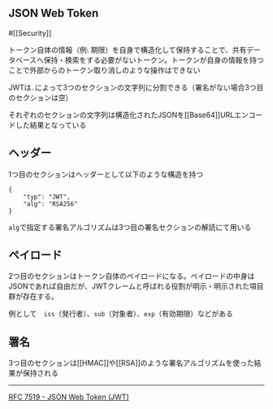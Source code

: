 ## JSON Web Token

#[[Security]]

トークン自体の情報（例: 期限）を自身で構造化して保持することで、共有データベースへ保持・検索をする必要がないトークン。トークンが自身の情報を持つことで外部からのトークン取り消しのような操作はできない

JWTは`.`によって3つのセクションの文字列に分割できる（署名がない場合3つ目のセクションは空）

それぞれのセクションの文字列は構造化されたJSONを[[Base64]]URLエンコードした結果となっている

## ヘッダー
1つ目のセクションはヘッダーとして以下のような構造を持つ

```
{
    "typ": "JWT",
    "alg": "RSA256"
}
```

`alg`で指定する署名アルゴリズムは3つ目の署名セクションの解読にて用いる

## ペイロード
2つ目のセクションはトークン自体のペイロードになる。ペイロードの中身はJSONであれば自由だが、JWTクレームと呼ばれる役割が明示・明示された項目群が存在する。

例として　`iss`（発行者）、`sub`（対象者）、`exp`（有効期限）などがある

## 署名
3つ目のセクションは[[HMAC]]や[[RSA]]のような署名アルゴリズムを使った結果が保持される

---

[RFC 7519 - JSON Web Token (JWT)](https://datatracker.ietf.org/doc/html/rfc7519)